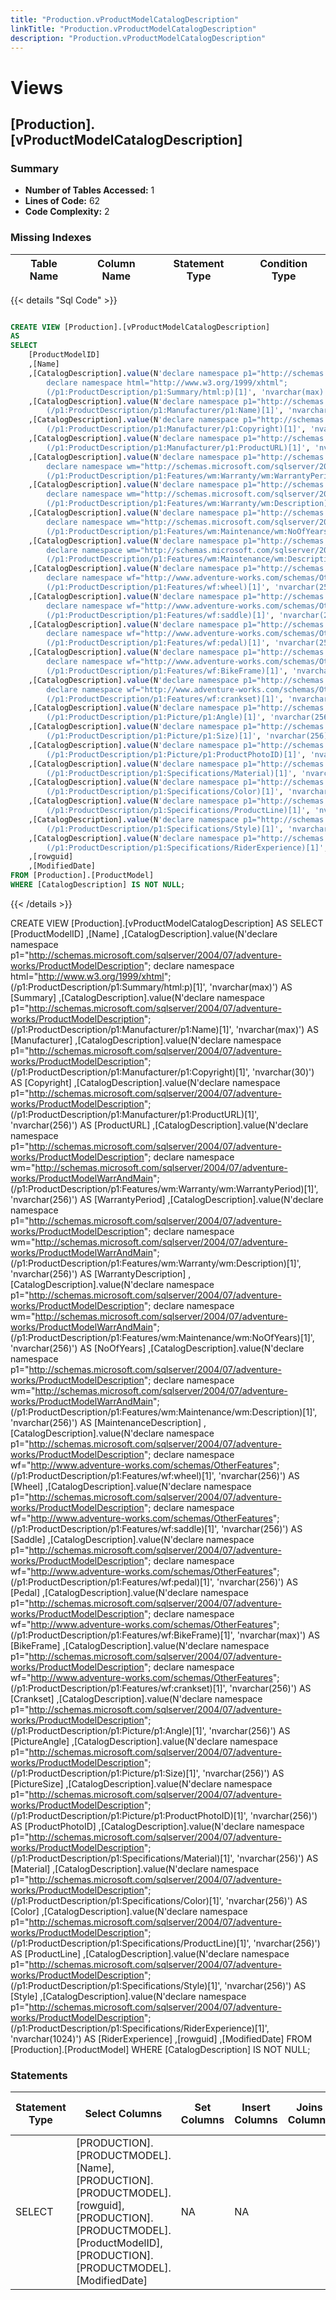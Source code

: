 ```yaml
---
title: "Production.vProductModelCatalogDescription"
linkTitle: "Production.vProductModelCatalogDescription"
description: "Production.vProductModelCatalogDescription"
---
```


# Views

## [Production].[vProductModelCatalogDescription]
### Summary


- **Number of Tables Accessed:** 1
- **Lines of Code:** 62
- **Code Complexity:** 2
### Missing Indexes

| Table Name | Column Name | Statement Type | Condition Type |
|---|---|---|---|



{{< details "Sql Code" >}}
```sql

CREATE VIEW [Production].[vProductModelCatalogDescription] 
AS 
SELECT 
    [ProductModelID] 
    ,[Name] 
    ,[CatalogDescription].value(N'declare namespace p1="http://schemas.microsoft.com/sqlserver/2004/07/adventure-works/ProductModelDescription"; 
        declare namespace html="http://www.w3.org/1999/xhtml"; 
        (/p1:ProductDescription/p1:Summary/html:p)[1]', 'nvarchar(max)') AS [Summary] 
    ,[CatalogDescription].value(N'declare namespace p1="http://schemas.microsoft.com/sqlserver/2004/07/adventure-works/ProductModelDescription"; 
        (/p1:ProductDescription/p1:Manufacturer/p1:Name)[1]', 'nvarchar(max)') AS [Manufacturer] 
    ,[CatalogDescription].value(N'declare namespace p1="http://schemas.microsoft.com/sqlserver/2004/07/adventure-works/ProductModelDescription"; 
        (/p1:ProductDescription/p1:Manufacturer/p1:Copyright)[1]', 'nvarchar(30)') AS [Copyright] 
    ,[CatalogDescription].value(N'declare namespace p1="http://schemas.microsoft.com/sqlserver/2004/07/adventure-works/ProductModelDescription"; 
        (/p1:ProductDescription/p1:Manufacturer/p1:ProductURL)[1]', 'nvarchar(256)') AS [ProductURL] 
    ,[CatalogDescription].value(N'declare namespace p1="http://schemas.microsoft.com/sqlserver/2004/07/adventure-works/ProductModelDescription"; 
        declare namespace wm="http://schemas.microsoft.com/sqlserver/2004/07/adventure-works/ProductModelWarrAndMain"; 
        (/p1:ProductDescription/p1:Features/wm:Warranty/wm:WarrantyPeriod)[1]', 'nvarchar(256)') AS [WarrantyPeriod] 
    ,[CatalogDescription].value(N'declare namespace p1="http://schemas.microsoft.com/sqlserver/2004/07/adventure-works/ProductModelDescription"; 
        declare namespace wm="http://schemas.microsoft.com/sqlserver/2004/07/adventure-works/ProductModelWarrAndMain"; 
        (/p1:ProductDescription/p1:Features/wm:Warranty/wm:Description)[1]', 'nvarchar(256)') AS [WarrantyDescription] 
    ,[CatalogDescription].value(N'declare namespace p1="http://schemas.microsoft.com/sqlserver/2004/07/adventure-works/ProductModelDescription"; 
        declare namespace wm="http://schemas.microsoft.com/sqlserver/2004/07/adventure-works/ProductModelWarrAndMain"; 
        (/p1:ProductDescription/p1:Features/wm:Maintenance/wm:NoOfYears)[1]', 'nvarchar(256)') AS [NoOfYears] 
    ,[CatalogDescription].value(N'declare namespace p1="http://schemas.microsoft.com/sqlserver/2004/07/adventure-works/ProductModelDescription"; 
        declare namespace wm="http://schemas.microsoft.com/sqlserver/2004/07/adventure-works/ProductModelWarrAndMain"; 
        (/p1:ProductDescription/p1:Features/wm:Maintenance/wm:Description)[1]', 'nvarchar(256)') AS [MaintenanceDescription] 
    ,[CatalogDescription].value(N'declare namespace p1="http://schemas.microsoft.com/sqlserver/2004/07/adventure-works/ProductModelDescription"; 
        declare namespace wf="http://www.adventure-works.com/schemas/OtherFeatures"; 
        (/p1:ProductDescription/p1:Features/wf:wheel)[1]', 'nvarchar(256)') AS [Wheel] 
    ,[CatalogDescription].value(N'declare namespace p1="http://schemas.microsoft.com/sqlserver/2004/07/adventure-works/ProductModelDescription"; 
        declare namespace wf="http://www.adventure-works.com/schemas/OtherFeatures"; 
        (/p1:ProductDescription/p1:Features/wf:saddle)[1]', 'nvarchar(256)') AS [Saddle] 
    ,[CatalogDescription].value(N'declare namespace p1="http://schemas.microsoft.com/sqlserver/2004/07/adventure-works/ProductModelDescription"; 
        declare namespace wf="http://www.adventure-works.com/schemas/OtherFeatures"; 
        (/p1:ProductDescription/p1:Features/wf:pedal)[1]', 'nvarchar(256)') AS [Pedal] 
    ,[CatalogDescription].value(N'declare namespace p1="http://schemas.microsoft.com/sqlserver/2004/07/adventure-works/ProductModelDescription"; 
        declare namespace wf="http://www.adventure-works.com/schemas/OtherFeatures"; 
        (/p1:ProductDescription/p1:Features/wf:BikeFrame)[1]', 'nvarchar(max)') AS [BikeFrame] 
    ,[CatalogDescription].value(N'declare namespace p1="http://schemas.microsoft.com/sqlserver/2004/07/adventure-works/ProductModelDescription"; 
        declare namespace wf="http://www.adventure-works.com/schemas/OtherFeatures"; 
        (/p1:ProductDescription/p1:Features/wf:crankset)[1]', 'nvarchar(256)') AS [Crankset] 
    ,[CatalogDescription].value(N'declare namespace p1="http://schemas.microsoft.com/sqlserver/2004/07/adventure-works/ProductModelDescription"; 
        (/p1:ProductDescription/p1:Picture/p1:Angle)[1]', 'nvarchar(256)') AS [PictureAngle] 
    ,[CatalogDescription].value(N'declare namespace p1="http://schemas.microsoft.com/sqlserver/2004/07/adventure-works/ProductModelDescription"; 
        (/p1:ProductDescription/p1:Picture/p1:Size)[1]', 'nvarchar(256)') AS [PictureSize] 
    ,[CatalogDescription].value(N'declare namespace p1="http://schemas.microsoft.com/sqlserver/2004/07/adventure-works/ProductModelDescription"; 
        (/p1:ProductDescription/p1:Picture/p1:ProductPhotoID)[1]', 'nvarchar(256)') AS [ProductPhotoID] 
    ,[CatalogDescription].value(N'declare namespace p1="http://schemas.microsoft.com/sqlserver/2004/07/adventure-works/ProductModelDescription"; 
        (/p1:ProductDescription/p1:Specifications/Material)[1]', 'nvarchar(256)') AS [Material] 
    ,[CatalogDescription].value(N'declare namespace p1="http://schemas.microsoft.com/sqlserver/2004/07/adventure-works/ProductModelDescription"; 
        (/p1:ProductDescription/p1:Specifications/Color)[1]', 'nvarchar(256)') AS [Color] 
    ,[CatalogDescription].value(N'declare namespace p1="http://schemas.microsoft.com/sqlserver/2004/07/adventure-works/ProductModelDescription"; 
        (/p1:ProductDescription/p1:Specifications/ProductLine)[1]', 'nvarchar(256)') AS [ProductLine] 
    ,[CatalogDescription].value(N'declare namespace p1="http://schemas.microsoft.com/sqlserver/2004/07/adventure-works/ProductModelDescription"; 
        (/p1:ProductDescription/p1:Specifications/Style)[1]', 'nvarchar(256)') AS [Style] 
    ,[CatalogDescription].value(N'declare namespace p1="http://schemas.microsoft.com/sqlserver/2004/07/adventure-works/ProductModelDescription"; 
        (/p1:ProductDescription/p1:Specifications/RiderExperience)[1]', 'nvarchar(1024)') AS [RiderExperience] 
    ,[rowguid] 
    ,[ModifiedDate]
FROM [Production].[ProductModel] 
WHERE [CatalogDescription] IS NOT NULL;

```
{{< /details >}}

CREATE VIEW [Production].[vProductModelCatalogDescription] 
AS 
SELECT 
    [ProductModelID] 
    ,[Name] 
    ,[CatalogDescription].value(N'declare namespace p1="http://schemas.microsoft.com/sqlserver/2004/07/adventure-works/ProductModelDescription"; 
        declare namespace html="http://www.w3.org/1999/xhtml"; 
        (/p1:ProductDescription/p1:Summary/html:p)[1]', 'nvarchar(max)') AS [Summary] 
    ,[CatalogDescription].value(N'declare namespace p1="http://schemas.microsoft.com/sqlserver/2004/07/adventure-works/ProductModelDescription"; 
        (/p1:ProductDescription/p1:Manufacturer/p1:Name)[1]', 'nvarchar(max)') AS [Manufacturer] 
    ,[CatalogDescription].value(N'declare namespace p1="http://schemas.microsoft.com/sqlserver/2004/07/adventure-works/ProductModelDescription"; 
        (/p1:ProductDescription/p1:Manufacturer/p1:Copyright)[1]', 'nvarchar(30)') AS [Copyright] 
    ,[CatalogDescription].value(N'declare namespace p1="http://schemas.microsoft.com/sqlserver/2004/07/adventure-works/ProductModelDescription"; 
        (/p1:ProductDescription/p1:Manufacturer/p1:ProductURL)[1]', 'nvarchar(256)') AS [ProductURL] 
    ,[CatalogDescription].value(N'declare namespace p1="http://schemas.microsoft.com/sqlserver/2004/07/adventure-works/ProductModelDescription"; 
        declare namespace wm="http://schemas.microsoft.com/sqlserver/2004/07/adventure-works/ProductModelWarrAndMain"; 
        (/p1:ProductDescription/p1:Features/wm:Warranty/wm:WarrantyPeriod)[1]', 'nvarchar(256)') AS [WarrantyPeriod] 
    ,[CatalogDescription].value(N'declare namespace p1="http://schemas.microsoft.com/sqlserver/2004/07/adventure-works/ProductModelDescription"; 
        declare namespace wm="http://schemas.microsoft.com/sqlserver/2004/07/adventure-works/ProductModelWarrAndMain"; 
        (/p1:ProductDescription/p1:Features/wm:Warranty/wm:Description)[1]', 'nvarchar(256)') AS [WarrantyDescription] 
    ,[CatalogDescription].value(N'declare namespace p1="http://schemas.microsoft.com/sqlserver/2004/07/adventure-works/ProductModelDescription"; 
        declare namespace wm="http://schemas.microsoft.com/sqlserver/2004/07/adventure-works/ProductModelWarrAndMain"; 
        (/p1:ProductDescription/p1:Features/wm:Maintenance/wm:NoOfYears)[1]', 'nvarchar(256)') AS [NoOfYears] 
    ,[CatalogDescription].value(N'declare namespace p1="http://schemas.microsoft.com/sqlserver/2004/07/adventure-works/ProductModelDescription"; 
        declare namespace wm="http://schemas.microsoft.com/sqlserver/2004/07/adventure-works/ProductModelWarrAndMain"; 
        (/p1:ProductDescription/p1:Features/wm:Maintenance/wm:Description)[1]', 'nvarchar(256)') AS [MaintenanceDescription] 
    ,[CatalogDescription].value(N'declare namespace p1="http://schemas.microsoft.com/sqlserver/2004/07/adventure-works/ProductModelDescription"; 
        declare namespace wf="http://www.adventure-works.com/schemas/OtherFeatures"; 
        (/p1:ProductDescription/p1:Features/wf:wheel)[1]', 'nvarchar(256)') AS [Wheel] 
    ,[CatalogDescription].value(N'declare namespace p1="http://schemas.microsoft.com/sqlserver/2004/07/adventure-works/ProductModelDescription"; 
        declare namespace wf="http://www.adventure-works.com/schemas/OtherFeatures"; 
        (/p1:ProductDescription/p1:Features/wf:saddle)[1]', 'nvarchar(256)') AS [Saddle] 
    ,[CatalogDescription].value(N'declare namespace p1="http://schemas.microsoft.com/sqlserver/2004/07/adventure-works/ProductModelDescription"; 
        declare namespace wf="http://www.adventure-works.com/schemas/OtherFeatures"; 
        (/p1:ProductDescription/p1:Features/wf:pedal)[1]', 'nvarchar(256)') AS [Pedal] 
    ,[CatalogDescription].value(N'declare namespace p1="http://schemas.microsoft.com/sqlserver/2004/07/adventure-works/ProductModelDescription"; 
        declare namespace wf="http://www.adventure-works.com/schemas/OtherFeatures"; 
        (/p1:ProductDescription/p1:Features/wf:BikeFrame)[1]', 'nvarchar(max)') AS [BikeFrame] 
    ,[CatalogDescription].value(N'declare namespace p1="http://schemas.microsoft.com/sqlserver/2004/07/adventure-works/ProductModelDescription"; 
        declare namespace wf="http://www.adventure-works.com/schemas/OtherFeatures"; 
        (/p1:ProductDescription/p1:Features/wf:crankset)[1]', 'nvarchar(256)') AS [Crankset] 
    ,[CatalogDescription].value(N'declare namespace p1="http://schemas.microsoft.com/sqlserver/2004/07/adventure-works/ProductModelDescription"; 
        (/p1:ProductDescription/p1:Picture/p1:Angle)[1]', 'nvarchar(256)') AS [PictureAngle] 
    ,[CatalogDescription].value(N'declare namespace p1="http://schemas.microsoft.com/sqlserver/2004/07/adventure-works/ProductModelDescription"; 
        (/p1:ProductDescription/p1:Picture/p1:Size)[1]', 'nvarchar(256)') AS [PictureSize] 
    ,[CatalogDescription].value(N'declare namespace p1="http://schemas.microsoft.com/sqlserver/2004/07/adventure-works/ProductModelDescription"; 
        (/p1:ProductDescription/p1:Picture/p1:ProductPhotoID)[1]', 'nvarchar(256)') AS [ProductPhotoID] 
    ,[CatalogDescription].value(N'declare namespace p1="http://schemas.microsoft.com/sqlserver/2004/07/adventure-works/ProductModelDescription"; 
        (/p1:ProductDescription/p1:Specifications/Material)[1]', 'nvarchar(256)') AS [Material] 
    ,[CatalogDescription].value(N'declare namespace p1="http://schemas.microsoft.com/sqlserver/2004/07/adventure-works/ProductModelDescription"; 
        (/p1:ProductDescription/p1:Specifications/Color)[1]', 'nvarchar(256)') AS [Color] 
    ,[CatalogDescription].value(N'declare namespace p1="http://schemas.microsoft.com/sqlserver/2004/07/adventure-works/ProductModelDescription"; 
        (/p1:ProductDescription/p1:Specifications/ProductLine)[1]', 'nvarchar(256)') AS [ProductLine] 
    ,[CatalogDescription].value(N'declare namespace p1="http://schemas.microsoft.com/sqlserver/2004/07/adventure-works/ProductModelDescription"; 
        (/p1:ProductDescription/p1:Specifications/Style)[1]', 'nvarchar(256)') AS [Style] 
    ,[CatalogDescription].value(N'declare namespace p1="http://schemas.microsoft.com/sqlserver/2004/07/adventure-works/ProductModelDescription"; 
        (/p1:ProductDescription/p1:Specifications/RiderExperience)[1]', 'nvarchar(1024)') AS [RiderExperience] 
    ,[rowguid] 
    ,[ModifiedDate]
FROM [Production].[ProductModel] 
WHERE [CatalogDescription] IS NOT NULL;

### Statements

| Statement Type | Select Columns | Set Columns | Insert Columns | Joins Columns | Where Columns | Order By Columns | Group By Columns | Having Columns | Table Name |
|---|---|---|---|---|---|---|---|---|---|
| SELECT | [PRODUCTION].[PRODUCTMODEL].[Name], [PRODUCTION].[PRODUCTMODEL].[rowguid], [PRODUCTION].[PRODUCTMODEL].[ProductModelID], [PRODUCTION].[PRODUCTMODEL].[ModifiedDate] | NA | NA |  | [PRODUCTION].[PRODUCTMODEL].[CatalogDescription] |  |  |  | [Production].[ProductModel] |

